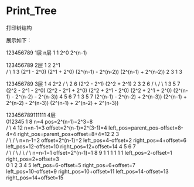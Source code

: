# Print_Tree
打印树结构

展示如下：


123456789	1层											n层
1			1       	2^0								2^(n-1)


123456789   2层
 1		 	2			2^1							
/ \			1 3			(2^1 - 2^0) (2^1 + 2^0)			(2^(n-1) - 2^(n-2)) (2^(n-1) + 2^(n-2))
2 3         1 3


123456789	3层
   1 		4			2^2
 /   \		2 6			(2^2 - 2^1) (2^2 + 2^1)
 2   3		2 6
/ \ / \ 	1 3 5 7		(2^2 - 2^1 - 2^0) (2^2 - 2^1 + 2^0) (2^2 + 2^1 - 2^0) (2^2 + 2^1 + 2^0)			(2^(n-1) - 2^(n-2) - 2^(n-3))
4 5 6 7		1 3 5 7		 																				(2^(n-1) - 2^(n-2) + 2^(n-3)) 
																										(2^(n-1) + 2^(n-2) - 2^(n-3)) 
																										(2^(n-1) + 2^(n-2) + 2^(n-3))


123456789111111			4层				
		 012345
       1	 			8			n=4			pos=2^(n-1)=2^3=8  
   /       \ 			4 12		n=n-1=3		offset=2^(n-1)=2^(3-1)=4 left_pos=parent_pos-offset=8-4=4 right_pos=parent_pos+offset=8+4=12 
   2       3 							
 /   \   /   \						n=n-1=2		offset=2^(n-1)=2 left_pos=4-offset=2 right_pos=4+offset=6 left_pos=12-offset=10 right_pos=12+offset=14
 4   5   6   7 							
/ \ / \ / \ / \                     n=n-1=1     offset=2^(n-1)=1 
8 9 1 1 1 1 1 1                               	left_pos=2-offset=1 right_pos=2+offset=3	
    0 1 2 3 4 5                                 left_pos=6-offset=5 right_pos=6+offset=7	
                                                left_pos=10-offset=9 right_pos=10+offset=11	
                                                left_pos=14-offset=13 right_pos=14+offset=15	
                                                
